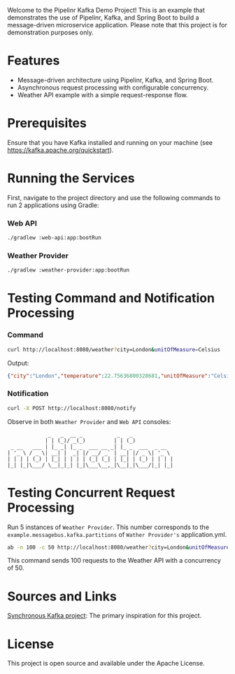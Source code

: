 Welcome to the Pipelinr Kafka Demo Project! 
This is an example that demonstrates the use of 
Pipelinr, Kafka, and Spring Boot to build a message-driven microservice application. 
Please note that this project is for demonstration purposes only. 

# Features

* Message-driven architecture using Pipelinr, Kafka, and Spring Boot.
* Asynchronous request processing with configurable concurrency.
* Weather API example with a simple request-response flow.

# Prerequisites

Ensure that you have Kafka installed and running on your machine (see https://kafka.apache.org/quickstart).

# Running the Services

First, navigate to the project directory and use the following commands to run 2 applications using Gradle:

### Web API
```bash
./gradlew :web-api:app:bootRun
```

### Weather Provider
```bash
./gradlew :weather-provider:app:bootRun
```

# Testing Command and Notification Processing

### Command

```bash
curl http://localhost:8080/weather?city=London&unitOfMeasure=Celsius
```

Output:
```json
{"city":"London","temperature":22.75636800328681,"unitOfMeasure":"Celsius"}
```

### Notification

```bash
curl -X POST http://localhost:8080/notify
```

Observe in both `Weather Provider` and `Web API` consoles:
```
             _   _  __ _           _   _
            | | (_)/ _(_)         | | (_)
 _ __   ___ | |_ _| |_ _  ___ __ _| |_ _  ___  _ __
| '_ \ / _ \| __| |  _| |/ __/ _` | __| |/ _ \| '_ \
| | | | (_) | |_| | | | | (_| (_| | |_| | (_) | | | |
|_| |_|\___/ \__|_|_| |_|\___\__,_|\__|_|\___/|_| |_|
```

# Testing Concurrent Request Processing

Run 5 instances of `Weather Provider`. This number corresponds to the `example.messagebus.kafka.partitions`
of `Wather Provider's` application.yml.

```bash
ab -n 100 -c 50 http://localhost:8080/weather?city=London&unitOfMeasure=Celsius
```
This command sends 100 requests to the Weather API with a concurrency of 50.

# Sources and Links

[Synchronous Kafka project](https://github.com/callistaenterprise/blog-synchronous-kafka): The primary inspiration for this project.

# License

This project is open source and available under the Apache License.